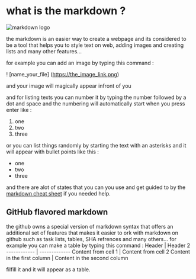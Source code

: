 # **what is the markdown ?**
![markdown logo](https://cms-assets.tutsplus.com/uploads/users/31/posts/20764/preview_image/markdown.jpg)

the markdown is an easier way to create a webpage and its considered to be a tool that helps you to style text on web, adding images and creating lists and many other features...

for example you can add an image by typing this command :

 ! [name_your_file] (https://the_image_link.png)

and your image will magically appear infront of you 

and for listing texts you can number it by typing the number followed by a dot and space and the numbering will automatically start when you press enter like :
1. one
2. two
3. three

 or you can list things randomly by starting the text with an asterisks and it will appear with bullet points like this :
 * one
 * two
 * three
 
 and there are alot of states that you can you use and get guided to by the [markdown cheat sheet](https://www.markdownguide.org/cheat-sheet) if you needed help.

## GitHub flavored markdown
the github owns a special version of markdown syntax that offers an additional set of features that makes it easier to ork with markdown on github such as task lists, tables, SHA refrences and many others...
for example you can make a table by typing this command :
Header | Header 2
------------ | -------------
Content from cell 1 | Content from cell 2
Content in the first column | Content in the second column

filfill it and it will appear as a table.
